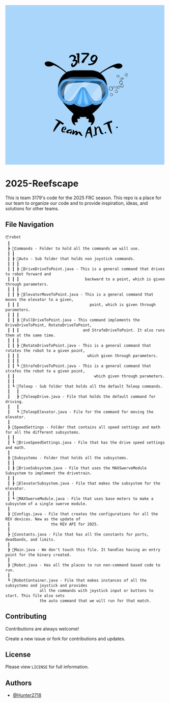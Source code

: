 
![Logo](https://github.com/frc3179/2025-Reefscape/blob/main/3179.png.png)


# 2025-Reefscape

This is team 3179's code for the 2025 FRC season. This repo is a place for our team to organize our code and to provide inspiration, ideas, and solutions for other teams.



## File Navigation
```
📦robot
 ┃
 ┣ 📂Commands - Folder to hold all the commands we will use.
 ┃ ┃
 ┃ ┣ 📂Auto - Sub folder that holds non joystick commands.
 ┃ ┃ ┃
 ┃ ┃ ┣ 📜DriveDriveToPoint.java - This is a general command that drives to robot forward and
 ┃ ┃ ┃                             backward to a point, which is given through parameters.
 ┃ ┃ ┃
 ┃ ┃ ┣ 📜ElevatorMoveToPoint.java - This is a general command that moves the elevator to a given,
 ┃ ┃ ┃                               point, which is given through parameters.
 ┃ ┃ ┃
 ┃ ┃ ┣ 📜FullDriveToPoint.java - This command implements the DriveDriveToPoint, RotateDriveToPoint,
 ┃ ┃ ┃                            and StrafeDriveToPoint. It also runs them at the same time.
 ┃ ┃ ┃
 ┃ ┃ ┣ 📜RotateDriveToPoint.java - This is a general command that rotates the robot to a given point,
 ┃ ┃ ┃                              which given through parameters.
 ┃ ┃ ┃
 ┃ ┃ ┗ 📜StrafeDriveToPoint.java - This is a general command that strafes the robot to a given point, 
 ┃ ┃							       which given through parameters.
 ┃ ┃
 ┃ ┗ 📂Teleop - Sub folder that holds all the default Teleop commands.
 ┃   ┃
 ┃   ┣ 📜TeleopDrive.java - File that holds the default command for driving.
 ┃   ┃
 ┃   ┗ 📜TeleopElevator.java - File for the command for moving the elevator.
 ┃  
 ┣ 📂SpeedSettings - Folder that contains all speed settings and math for all the different subsystems.
 ┃ ┃
 ┃ ┗ 📜DriveSpeedSettings.java - File that has the drive speed settings and math.
 ┃
 ┣ 📂Subsystems - Folder that holds all the subsystems.
 ┃ ┃
 ┃ ┣ 📜DriveSubsystem.java - File that uses the MAXSwerveModule Subsystem to implement the drivetrain.
 ┃ ┃
 ┃ ┣ 📜ElevatorSubsystem.java - File that makes the subsystem for the elevator.
 ┃ ┃
 ┃ ┗ 📜MAXSwerveModule.java - File that uses base moters to make a subsystem of a single swerve module.
 ┃
 ┣ 📜Configs.java - File that creates the configurations for all the REV devices. New as the update of 
 ┃		            the REV API for 2025.
 ┃
 ┣ 📜Constants.java - File that has all the constants for ports, deadbands, and limits.
 ┃
 ┣ 📜Main.java - We don't touch this file. It handles having an entry point for the binary created.
 ┃
 ┣ 📜Robot.java - Has all the places to run non-command based code to run.
 ┃
 ┗ 📜RobotContainer.java - File that makes instances of all the subsystems and joystick and provides 
			   all the commands with joystick input or buttons to start. This file also sets 
			   the auto command that we will run for that match.
```

## Contributing

Contributions are always welcome!

Create a new issue or fork for contributions and updates.


## License

Please view `LICENSE` for full information.


## Authors

- [@Hunter2718](https://github.com/Hunter2718)

